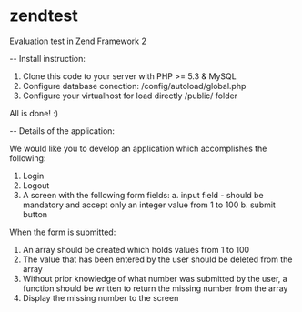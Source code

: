 # zendtest
Evaluation test in Zend Framework 2

-- Install instruction:

1. Clone this code to your server with PHP >= 5.3 & MySQL
2. Configure database conection: /config/autoload/global.php
3. Configure your virtualhost for load directly /public/ folder

All is done! :)


-- Details of the application:

We would like you to develop an application which accomplishes the following:
1.	Login 
2.	Logout
3.	A screen with the following form fields:
  a.	input field - should be mandatory and accept only an integer value from 1 to 100
  b.	submit button

When the form is submitted:
1.	An array should be created which holds values from 1 to 100
2.	The value that has been entered by the user should be deleted from the array
3.	Without prior knowledge of what number was submitted by the user, a function should be written to return the missing number from the array
4.	Display the missing number to the screen
